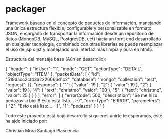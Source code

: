 packager
========

Framework basado en el concepto de paquetes de información, manejando una única estructura flexible, configurable y personalizable en formato JSON, encargado de transportar la información desde un repositorio de datos (MongoDB, MySQL, PostgresDB, ect) hacia un fornt end desarrollado en cualquier tecnología, combinado con otras librerías se puede reemplazar el uso de jsp o jsf y manejando una interfaz más limpia y pura en html5.


Estructura del mensaje base (Aún en desarrollo):

{
  "header": {
    "idUser": "1",
    "mode": "GET",
    "actionType": "DETAIL",
    "objectType": "ITEM"
  },
  "packetData": [
    {
      "id": "519dacc2cf43a2226066d1c2",
      "database": "mongo",
      "collection": "test",
      "request": {},
      "response": {
        "1": {
          "valor": 19
        },
        "2": {
          "valor": 19
        },
        "2": {
          "valor": 19
        },
        "4": {
          "text": "christmo",
          "valor": 100
        },
        "5": {
          "text": "christmo",
          "valor": 25
        }
      }
    }
  ],
  "error": [
    {
      "errorCode": 500,
      "description": "Se me hizo pedazos la bici!!! Esto está listo... :-)",
      "errorType": "ERROR",
      "parameters": {
        "2": "Esto está listo... :-)",
        "1": "pedazos"
      }
    }
  ]
}


Todo este proyecto está bajo desarrollo si quieres unirte te esperamos, este ha sido iniciado por:

Christian Mora
Santiago Plascencia
